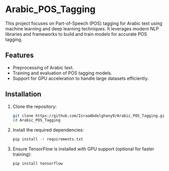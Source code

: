 # Arabic_POS_Tagging

This project focuses on Part-of-Speech (POS) tagging for Arabic text using machine learning and deep learning techniques. It leverages modern NLP libraries and frameworks to build and train models for accurate POS tagging.

## Features
- Preprocessing of Arabic text.
- Training and evaluation of POS tagging models.
- Support for GPU acceleration to handle large datasets efficiently.

## Installation

1. Clone the repository:
   ```bash
   git clone https://github.com/IsraaAbdelghany9/Arabic_POS_Tagging.git
   cd Arabic_POS_Tagging

2. Install the required dependencies:
   ```bash
   pip install -r requirements.txt

3. Ensure TensorFlow is installed with GPU support (optional for faster training):
   ```bash
   pip install tensorflow
